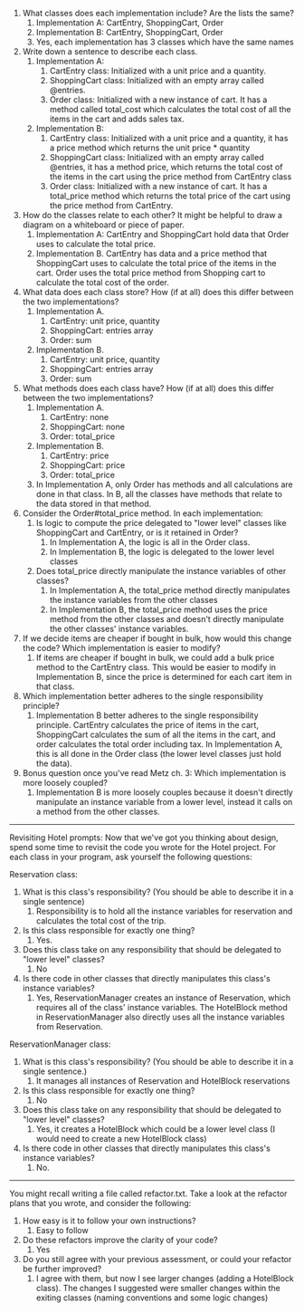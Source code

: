 1. What classes does each implementation include? Are the lists the same?
    1. Implementation A: CartEntry, ShoppingCart, Order 
    2. Implementation B: CartEntry, ShoppingCart, Order 
    3. Yes, each implementation has 3 classes which have the same names 
2. Write down a sentence to describe each class.
    1. Implementation A:
        1. CartEntry class: Initialized with a unit price and a quantity.
        2. ShoppingCart class: Initialized with an empty array called @entries.
        3. Order class: Initialized with a new instance of cart. It has a method called total_cost which calculates the total cost of all the items in the cart and adds sales tax.  
    2. Implementation B:
        1. CartEntry class: Initialized with a unit price and a quantity, it has a price method which returns the unit price * quantity
        2. ShoppingCart class: Initialized with an empty array called @entries, it has a method price, which returns the total cost of the items in the cart using the price method from CartEntry class 
        3. Order class: Initialized with a new instance of cart. It has a total_price method which returns the total price of the cart using the price method from CartEntry. 
3. How do the classes relate to each other? It might be helpful to draw a diagram on a whiteboard or piece of paper.
    1. Implementation A: CartEntry and ShoppingCart hold data that Order uses to calculate the total price. 
    2. Implementation B. CartEntry has data and a price method that ShoppingCart uses to calculate the total price of the items in the cart. Order uses the total price method from Shopping cart to calculate the total cost of the order. 
4. What data does each class store? How (if at all) does this differ between the two implementations?
    1. Implementation A. 
        1. CartEntry: unit price, quantity 
        2. ShoppingCart: entries array 
        3. Order: sum 
    2. Implementation B.
        1. CartEntry: unit price, quantity 
        2. ShoppingCart: entries array 
        3. Order: sum 
5. What methods does each class have? How (if at all) does this differ between the two implementations?
     1. Implementation A. 
        1. CartEntry: none
        2. ShoppingCart: none 
        3. Order: total_price 
    2. Implementation B.
        1. CartEntry: price
        2. ShoppingCart: price 
        3. Order: total_price
    3. In Implementation A, only Order has methods and all calculations are done in that class. In B, all the classes have methods that relate to the data stored in that method. 
6. Consider the Order#total_price method. In each implementation:
    1. Is logic to compute the price delegated to "lower level" classes like ShoppingCart and CartEntry, or is it retained in Order?
        1. In Implementation A, the logic is all in the Order class.
        2. In Implementation B, the logic is delegated to the lower level classes
    2. Does total_price directly manipulate the instance variables of other classes?
        1. In Implementation A, the total_price method directly manipulates the instance variables from the other classes
        2. In Implementation B, the total_price method uses the price method from the other classes and doesn't directly manipulate the other classes' instance variables. 
7. If we decide items are cheaper if bought in bulk, how would this change the code? Which implementation is easier to modify?
    1. If items are cheaper if bought in bulk, we could add a bulk price method to the CartEntry class. This would be easier to modify in Implementation B, since the price is determined for each cart item in that class. 
8. Which implementation better adheres to the single responsibility principle?
    1. Implementation B better adheres to the single responsibility principle. CartEntry calculates the price of items in the cart, ShoppingCart calculates the sum of all the items in the cart, and order calculates the total order including tax. In Implementation A, this is all done in the Order class (the lower level classes just hold the data).
9. Bonus question once you've read Metz ch. 3: Which implementation is more loosely coupled?
    1. Implementation B is more loosely couples because it doesn't directly manipulate an instance variable from a lower level, instead it calls on a method from the other classes.

-------------------------
Revisiting Hotel prompts: Now that we've got you thinking about design, spend some time to revisit the code you wrote for the Hotel project. For each class in your program, ask yourself the following questions:

Reservation class: 
1. What is this class's responsibility? (You should be able to describe it in a single sentence)
    1. Responsibility is to hold all the instance variables for reservation and  calculates the total cost of the trip. 
2. Is this class responsible for exactly one thing?
    1. Yes. 
3. Does this class take on any responsibility that should be delegated to "lower level" classes?
    1. No 
4. Is there code in other classes that directly manipulates this class's instance variables?
    1. Yes, ReservationManager creates an instance of Reservation, which requires all of the class' instance variables. The HotelBlock method in ReservationManager also directly uses all the instance variables from Reservation. 

ReservationManager class:
1. What is this class's responsibility? (You should be able to describe it in a single sentence.)
    1. It manages all instances of Reservation and HotelBlock reservations
2. Is this class responsible for exactly one thing?
    1. No
3. Does this class take on any responsibility that should be delegated to "lower level" classes?
    1. Yes, it creates a HotelBlock which could be a lower level class (I would need to create a new HotelBlock class)
4. Is there code in other classes that directly manipulates this class's instance variables?
    1. No.

-------------------------------
You might recall writing a file called refactor.txt. Take a look at the refactor plans that you wrote, and consider the following:

1. How easy is it to follow your own instructions?
    1. Easy to follow 
2. Do these refactors improve the clarity of your code?
    1. Yes
3. Do you still agree with your previous assessment, or could your refactor be further improved?
    1. I agree with them, but now I see larger changes (adding a HotelBlock class). The changes I suggested were smaller changes within the exiting classes (naming conventions and some logic changes)